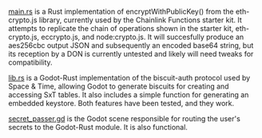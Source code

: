  [main.rs](main.rs) is a Rust implementation of encryptWithPublicKey() from the eth-crypto.js library, currently used by the Chainlink Functions starter kit.  It attempts to replicate the chain of operations shown in the starter kit, eth-crypto.js, eccrypto.js, and node:crypto.js. It will succesfully produce an aes256cbc output JSON and subsequently an encoded base64 string, but its reception by a DON is currently untested and likely will need tweaks for compatibility.
 
[lib.rs](/secrets/biscuits/lib.rs) is a Godot-Rust implementation of the biscuit-auth protocol used by Space & Time, allowing Godot to generate biscuits for creating and accessing SxT tables.  It also includes a simple function for generating an embedded keystore.  Both features have been tested, and they work.

[secret_passer.gd](/secrets/biscuits/secret_passer.gd) is the Godot scene responsible for routing the user's secrets to the Godot-Rust module.  It is also functional.
